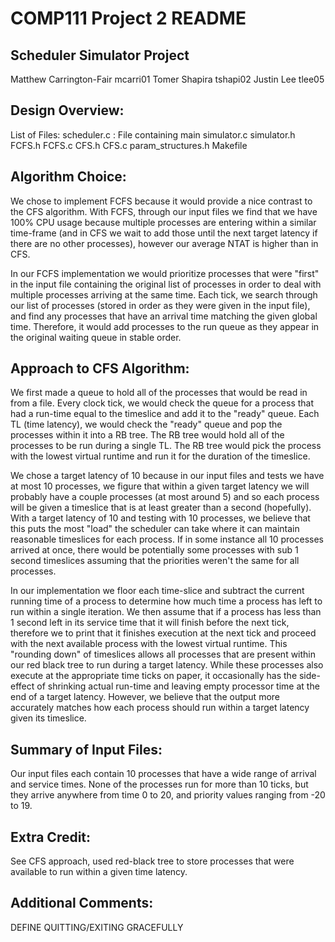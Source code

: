 # COMP111 Project 2 README
## Scheduler Simulator Project


Matthew Carrington-Fair		mcarri01
Tomer Shapira				tshapi02
Justin Lee					tlee05

## Design Overview:

List of Files:
		scheduler.c : File containing main
		simulator.c
		simulator.h
		FCFS.h
		FCFS.c
		CFS.h
		CFS.c
		param_structures.h
		Makefile


## Algorithm Choice:

We chose to implement FCFS because it would provide a nice contrast to
the CFS algorithm. With FCFS, through our input files we find that we 
have 100% CPU usage because multiple processes are entering within a 
similar time-frame (and in CFS we wait to add those until the next target latency if there are no other processes), however our average NTAT is higher than in CFS.

In our FCFS implementation we would prioritize processes that were
"first" in the input file containing the original list of processes
in order to deal with multiple processes arriving at the same time.
Each tick, we search through our list of processes (stored in order
as they were given in the input file), and find any	processes that
have an arrival time matching the given global time. Therefore, it
would add processes to the run queue as they appear in the
original waiting queue in stable order. 

## Approach to CFS Algorithm:

We first made a queue to hold all of the processes that would be read in from a file. Every clock tick, we would check the queue for a process that had a run-time equal to the timeslice and add it to the "ready" queue. Each TL (time latency), we would check the "ready" queue and pop the processes within it into a RB tree. The RB tree would hold all of the processes to be run during a single TL. The RB tree would pick the process with the lowest virtual runtime and run it for the duration of the timeslice. 

We chose a target latency of 10 because in our input files and tests we have at most 10 processes, we figure that within a given target latency we will probably have a couple processes (at most around 5) and so each process will be given a timeslice that is at least greater than a second (hopefully). With a target latency of 10 and testing with 10 processes, we believe that this puts the most "load" the scheduler can take where it can maintain reasonable timeslices for each process. If in some instance all 10 processes arrived at once, there would be potentially some processes with sub 1 second timeslices assuming that the priorities weren't the same for all processes. 

In our implementation we floor each time-slice and subtract the current running time of a process to determine how much time a process has left to run within a single iteration. We then assume that if a process has less than 1 second left in its service time that it will finish before the next tick, therefore we to print that it finishes execution at the next tick and proceed with the next available process with the lowest virtual runtime. This "rounding down" of timeslices allows all processes that are present within our red black tree to run during a target latency. While these processes also execute at the appropriate time ticks on paper, it occasionally has the side-effect of shrinking actual run-time and leaving empty processor time at the end of a target latency. However, we believe that the output more accurately matches how each process should run within a target latency given its timeslice.


## Summary of Input Files:

Our input files each contain 10 processes that have a wide range of arrival and service times. None of the processes run for more than 10 ticks, but they arrive anywhere from time 0 to 20, and priority values ranging from -20 to 19.

## Extra Credit:

See CFS approach, used red-black tree to store processes that were available to run within a given time latency. 

## Additional Comments:

DEFINE QUITTING/EXITING GRACEFULLY
